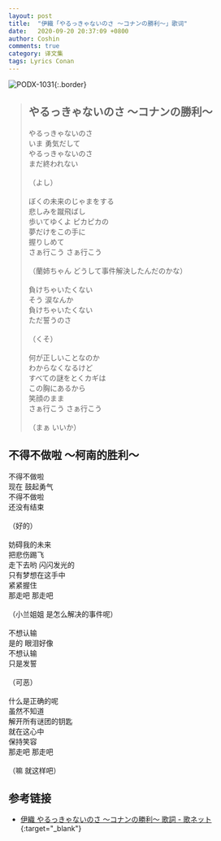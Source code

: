```yaml
---
layout: post
title:  "伊織「やるっきゃないのさ 〜コナンの勝利〜」歌词"
date:   2020-09-20 20:37:09 +0800
author: Coshin
comments: true
category: 译文集
tags: Lyrics Conan
---
```

![PODX-1031](https://www.generasia.com/w/images/6/6f/IORI_BGI_S.jpg){:.border}

<blockquote class="original">
  <h2>やるっきゃないのさ 〜コナンの勝利〜</h2>
  <p>
    やるっきゃないのさ<br>
    いま 勇気だして<br>
    やるっきゃないのさ<br>
    まだ終われない<br>
    <br>
    （よし）<br>
    <br>
    ぼくの未来のじゃまをする<br>
    悲しみを蹴飛ばし<br>
    歩いてゆくよ ピカピカの<br>
    夢だけをこの手に<br>
    握りしめて<br>
    さぁ行こう さぁ行こう<br>
    <br>
    （蘭姉ちゃん どうして事件解決したんだのかな）<br>
    <br>
    負けちゃいたくない<br>
    そう 涙なんか<br>
    負けちゃいたくない<br>
    ただ誓うのさ<br>
    <br>
    （くそ）<br>
    <br>
    何が正しいことなのか<br>
    わからなくなるけど<br>
    すべての謎をとくカギは<br>
    この胸にあるから<br>
    笑顔のまま<br>
    さぁ行こう さぁ行こう<br>
    <br>
    （まぁ いいか）
  </p>
</blockquote>

<div class="translation">
  <h2>不得不做啦 ～柯南的胜利～</h2>
  <p>
    不得不做啦<br>
    现在 鼓起勇气<br>
    不得不做啦<br>
    还没有结束<br>
    <br>
    （好的）<br>
    <br>
    妨碍我的未来<br>
    把悲伤踢飞<br>
    走下去哟 闪闪发光的<br>
    只有梦想在这手中<br>
    紧紧握住<br>
    那走吧 那走吧<br>
    <br>
    （小兰姐姐 是怎么解决的事件呢）<br>
    <br>
    不想认输<br>
    是的 眼泪好像<br>
    不想认输<br>
    只是发誓<br>
    <br>
    （可恶）<br>
    <br>
    什么是正确的呢<br>
    虽然不知道<br>
    解开所有谜团的钥匙<br>
    就在这心中<br>
    保持笑容<br>
    那走吧 那走吧<br>
    <br>
    （嘛 就这样吧）
  </p>
</div>

## 参考链接

* [伊織 やるっきゃないのさ 〜コナンの勝利〜 歌詞 - 歌ネット](https://www.uta-net.com/song/57573/){:target="_blank"}
